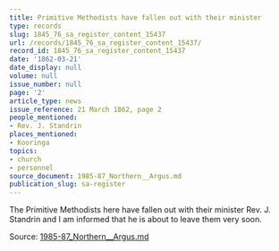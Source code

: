 ```yaml
---
title: Primitive Methodists have fallen out with their minister
type: records
slug: 1845_76_sa_register_content_15437
url: /records/1845_76_sa_register_content_15437/
record_id: 1845_76_sa_register_content_15437
date: '1862-03-21'
date_display: null
volume: null
issue_number: null
page: '2'
article_type: news
issue_reference: 21 March 1862, page 2
people_mentioned:
- Rev. J. Standrin
places_mentioned:
- Kooringa
topics:
- church
- personnel
source_document: 1985-87_Northern__Argus.md
publication_slug: sa-register
---
```


The Primitive Methodists here have fallen out with their minister Rev. J. Standrin and I am informed that he is about to leave them very soon.

Source: [1985-87_Northern__Argus.md](/downloads/markdown/1985-87_Northern__Argus.md)
